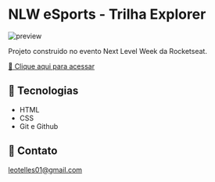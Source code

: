 # NLW eSports - Trilha Explorer

![preview](/.github/preview.png)

Projeto construido no evento Next Level Week da Rocketseat.

[🧷 Clique aqui para acessar](https://leotelless.github.io/NLW-esports/)

## 🧷 Tecnologias

- HTML
- CSS
- Git e Github

## 💚 Contato

leotelles01@gmail.com


